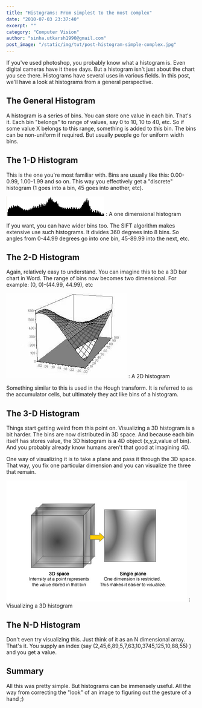 ```yaml
---
title: "Histograms: From simplest to the most complex"
date: "2010-07-03 23:37:40"
excerpt: ""
category: "Computer Vision"
author: "sinha.utkarsh1990@gmail.com"
post_image: "/static/img/tut/post-histogram-simple-complex.jpg"
---
```

If you've used photoshop, you probably know what a histogram is. Even digital cameras have it these days. But a histogram isn't just about the chart you see there. Histograms have several uses in various fields. In this post, we'll have a look at histograms from a general perspective. 

## The General Histogram

A histogram is a series of bins. You can store one value in each bin. That's it. Each bin "belongs" to range of values, say 0 to 10, 10 to 40, etc. So if some value X belongs to this range, something is added to this bin. The bins can be non-uniform if required. But usually people go for uniform width bins.

## The 1-D Histogram

This is the one you're most familiar with. Bins are usually like this: 0.00-0.99, 1.00-1.99 and so on. This way you effectively get a "discrete" histogram (1 goes into a bin, 45 goes into another, etc).

![A one dimensional histogram](/static/img/tut/hist-1d.jpg)
: A one dimensional histogram

If you want, you can have wider bins too. The SIFT algorithm makes extensive use such histograms. It divides 360 degrees into 8 bins. So angles from 0-44.99 degrees go into one bin, 45-89.99 into the next, etc.

## The 2-D Histogram

Again, relatively easy to understand. You can imagine this to be a 3D bar chart in Word. The range of bins now becomes two dimensional. For example: (0, 0)-(44.99, 44.99), etc

![A 2D histogram](/static/img/tut/hist-2d.jpg)
: A 2D histogram

Something similar to this is used in the Hough transform. It is referred to as the accumulator cells, but ultimately they act like bins of a histogram.

## The 3-D Histogram

Things start getting weird from this point on. Visualizing a 3D histogram is a bit harder. The bins are now distributed in 3D space. And because each bin itself has stores value, the 3D histogram is a 4D object (x,y,z,value of bin). And you probably already know humans aren't that good at imagining 4D.

One way of visualizing it is to take a plane and pass it through the 3D space. That way, you fix one particular dimension and you can visualize the three that remain.

![Visualizing a 3D histogram](/static/img/tut/hist-3d.jpg)
: Visualizing a 3D histogram

## The N-D Histogram

Don't even try visualizing this. Just think of it as an N dimensional array. That's it. You supply an index (say (2,45,6,89,5,7,63,10,3745,125,10,88,55) ) and you get a value. 

## Summary

All this was pretty simple. But histograms can be immensely useful. All the way from correcting the "look" of an image to figuring out the gesture of a hand ;)
